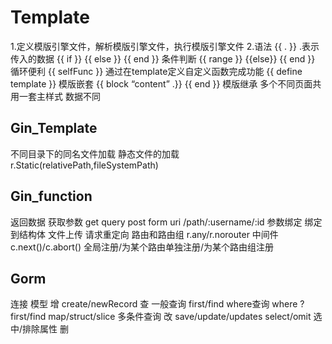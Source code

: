# Template
1.定义模版引擎文件，解析模版引擎文件，执行模版引擎文件
2.语法 
{{ . }} .表示传入的数据
{{ if }} {{ else }} {{ end }} 条件判断
{{ range }} {{else}} {{ end }} 循环便利
{{ selfFunc }} 通过在template定义自定义函数完成功能
{{ define template }} 模版嵌套
{{ block “content” .}} {{ end }} 模版继承 多个不同页面共用一套主样式 数据不同
## Gin_Template

不同目录下的同名文件加载
静态文件的加载 r.Static(relativePath,fileSystemPath)

## Gin_function

返回数据 
获取参数 get query
        post form
        uri /path/:username/:id
参数绑定 绑定到结构体
文件上传 
请求重定向
路由和路由组 r.any/r.norouter
中间件 c.next()/c.abort()
      全局注册/为某个路由单独注册/为某个路由组注册

## Gorm

连接
模型
增 create/newRecord
查 一般查询 first/find
   where查询 where ? first/find
   map/struct/slice 多条件查询
改 save/update/updates  select/omit 选中/排除属性
删